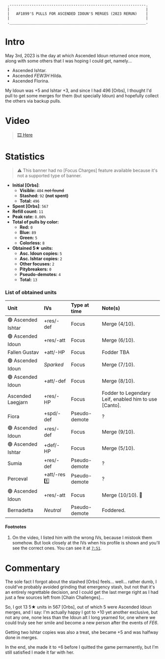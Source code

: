 ```
 .--------------------------------------------------------------.
 |                                                              |
 |   AF1899'S PULLS FOR ASCENDED IDOUN'S MERGES (2023 RERUN)    |
 |                                                              |
 .______________________________________________________________.
```

# Intro

May 3rd, 2023 is the day at which Ascended Idoun returned once more, along with some others that I was hoping I could get, namely...
* Ascended Ishtar.
* Ascended *FEW3H* Hilda.
* Ascended Florina.

My Idoun was +5 and Ishtar +3, and since I had 496 [Orbs], I thought I'd pull to get some merges for them (but specially Idoun) and hopefully collect the others via backup pulls.

# Video

>  [:film_strip: Here](https://youtu.be/AVFiRo3Ll5A)

# Statistics
> :warning: This banner had no [Focus Charges] feature available because it's not a supported type of banner.

* **Initial [Orbs]**:
  * **Visible:** `404` ~~not found~~
  * **Stashed:** `92` **(not spent)**
  * **Total:** `496`
* **Spent [Orbs]**: `567`
* **Refill count:** `11`
* **Peak rate:** `8.00%`
* **Total of pulls by color:**
  * **Red:** `0`
  * **Blue:** `89`
  * **Green:** `5`
  * **Colorless:** `8`
* **Obtained 5★ units:**
  * **Asc. Idoun copies:** `5`
  * **Asc. Ishtar copies:** `2`
  * **Other focuses:** `2`
  * **Pitybreakers:** `0`
  * **Pseudo-demotes:** `4`
  * **Total:** `13`

### List of obtained units

| Unit | IVs | Type at time | Note(s) |
| :- | :- | :- | :- |
| :green_circle: Ascended Ishtar | +res/-def | Focus | Merge (4/10). |
| :green_circle: Ascended Idoun | +res/-att | Focus | Merge (6/10). |
| Fallen Gustav | +att/-HP | Focus | Fodder TBA |
| :green_circle: Ascended Idoun | *Sparked* | Focus | Merge (7/10). |
| :green_circle: Ascended Idoun | +att/-def | Focus | Merge (8/10). |
| Ascended Laegjarn | +res/-HP | Focus | Fodder to Legendary Leif, enabled him to use [Canto]. |
| Fiora | +spd/-def | Pseudo-demote | ? |
| :green_circle: Ascended Idoun | +res/-def | Focus | Merge (9/10). |
| :green_circle: Ascended Ishtar | +def/-HP | Focus | Merge (5/10). |
| Sumia | +res/-def | Pseudo-demote | ? |
| Perceval | +att/-res :one: | Pseudo-demote | ? |
| :green_circle: Ascended Idoun | +res/-att | Focus | Merge (10/10). :tada: |
| Bernadetta | *Neutral* | Pseudo-demote | Foddered. |

#### Footnotes

1) On the video, I listed him with the wrong IVs, because I mistook them somehow. But look closely at the IVs when his profile is shown and you'll see the correct ones. You can see it at [`7:51`](https://youtu.be/AVFiRo3Ll5A?t=471).

# Commentary

The sole fact I forgot about the stashed [Orbs] feels... well... rather dumb, I could've probably avoided grinding that emergency stash, but not that it's an entirely regrettable decision, and I could get the last merge right as I had just a few sources left from [Chain Challenges]...

So, I got 13 5★ units in 567 [Orbs], out of which 5 were Ascended Idoun merges, and I say: I'm actually happy I got to +10 yet another exclusive, but not any one, none less than the Idoun alt I long yearned for, one where we could truly see her smile and become a new person after the events of *FE6*.

Getting two Ishtar copies was also a treat, she became +5 and was halfway done in merges.

In the end, she made it to +6 before I quitted the game permanently, but I'm still satisfied I made it far with her.